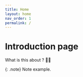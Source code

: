 ```yaml
---
title: Home
layout: home
nav_order: 1
permalink: /
---
```


# Introduction page
What is this about ? 🚀✨

{: .note}
Note example.
